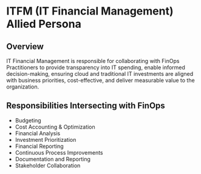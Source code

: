# ITFM (IT Financial Management) Allied Persona

## Overview
IT Financial Management is responsible for collaborating with FinOps Practitioners to provide transparency into IT spending, enable informed decision-making, ensuring cloud and traditional IT investments are aligned with business priorities, cost-effective, and deliver measurable value to the organization.

## Responsibilities Intersecting with FinOps
- Budgeting
- Cost Accounting & Optimization
- Financial Analysis
- Investment Prioritization
- Financial Reporting
- Continuous Process Improvements
- Documentation and Reporting
- Stakeholder Collaboration
